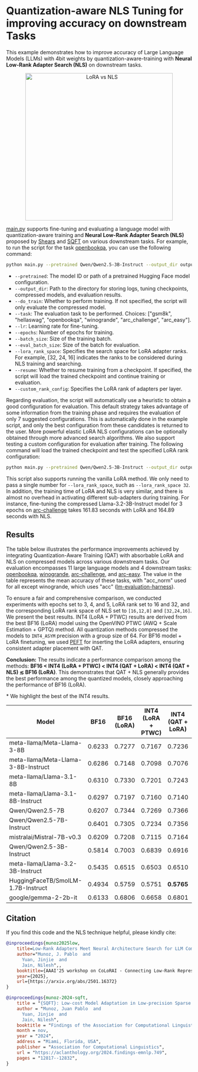 # Quantization-aware NLS Tuning for improving accuracy on downstream Tasks

This example demonstrates how to improve accuracy of Large Language Models (LLMs) with 4bit weights by
quantization-aware-training with **Neural Low-Rank Adapter Search (NLS)** on downstream tasks.

<p align="center">
  <img src="/examples/llm_compression/torch/qat_with_nls_downstream/pics/lora_vs_nls.png" alt="LoRA vs NLS" width="400"/>
</p>

[main.py](main.py) supports fine-tuning and evaluating a language model with quantization-aware training and **Neural Low-Rank Adapter Search (NLS)** proposed by [Shears](https://arxiv.org/abs/2404.10934) and [SQFT](https://arxiv.org/abs/2410.03750) on various downstream tasks. For example, to run the script for the task [openbookqa](https://huggingface.co/datasets/allenai/openbookqa), you can use the following command:

```bash
python main.py --pretrained Qwen/Qwen2.5-3B-Instruct --output_dir output --do_train --task openbookqa --lr 1e-4 --epochs 3 --batch_size 16 --eval_batch_size 64 --lora_rank_space 32 24 16
```

- `--pretrained`: The model ID or path of a pretrained Hugging Face model configuration.
- `--output_dir`: Path to the directory for storing logs, tuning checkpoints, compressed models, and evaluation results.
- `--do_train`: Whether to perform training. If not specified, the script will only evaluate the compressed model.
- `--task`: The evaluation task to be performed. Choices: ["gsm8k", "hellaswag", "openbookqa", "winogrande", "arc_challenge", "arc_easy"].
- `--lr`: Learning rate for fine-tuning.
- `--epochs`: Number of epochs for training.
- `--batch_size`: Size of the training batch.
- `--eval_batch_size`: Size of the batch for evaluation.
- `--lora_rank_space`: Specifies the search space for LoRA adapter ranks. For example, [32, 24, 16] indicates the ranks to be considered during NLS training and searching.
- `--resume`: Whether to resume training from a checkpoint. If specified, the script will load the trained checkpoint and continue training or evaluation.
- `--custom_rank_config`: Specifies the LoRA rank of adapters per layer.

Regarding evaluation, the script will automatically use a heuristic to obtain a good configuration for evaluation. This default strategy takes advantage of some information from the training phase and requires the evaluation of only 7 suggested configurations. This is automatically done in the example script, and only the best configuration from these candidates is returned to the user. More powerful elastic LoRA NLS configurations can be optionally obtained through more advanced search algorithms. We also support testing a custom configuration for evaluation after training. The following command will load the trained checkpoint and test the specified LoRA rank configuration:

```bash
python main.py --pretrained Qwen/Qwen2.5-3B-Instruct --output_dir output --resume --task openbookqa --lora_rank_space 32 24 16 --custom_rank_config 32 24 16 24 24 32 24 32 32 16 24 16 24 32 24 16 24 24 32 32 24 32 32 16 32 32 24 32
```

This script also supports running the vanilla LoRA method. We only need to pass a single number for `--lora_rank_space`, such as `--lora_rank_space 32`. In addition, the training time of LoRA and NLS is very similar, and there is almost no overhead in activating different sub-adapters during training. For instance, fine-tuning the compressed Llama-3.2-3B-Instruct model for 3 epochs on [arc-challenge](https://huggingface.co/datasets/allenai/ai2_arc) takes 161.83 seconds with LoRA and 164.89 seconds with NLS.

## Results

The table below illustrates the performance improvements achieved by integrating Quantization-Aware Training (QAT) with absorbable LoRA and NLS on compressed models across various downstream tasks. Our evaluation encompasses 11 large language models and 4 downstream tasks: [openbookqa](https://huggingface.co/datasets/allenai/openbookqa), [winogrande](https://huggingface.co/datasets/allenai/winogrande), [arc-challenge](https://huggingface.co/datasets/allenai/ai2_arc), and [arc-easy](https://huggingface.co/datasets/allenai/ai2_arc). The value in the table represents the mean accuracy of these tasks, with "acc_norm" used for all except winogrande, which uses "acc" ([lm-evaluation-harness](https://github.com/EleutherAI/lm-evaluation-harness)).

To ensure a fair and comprehensive comparison, we conducted experiments with epochs set to 3, 4, and 5, LoRA rank set to 16 and 32, and the corresponding LoRA rank space of NLS set to `[16,12,8]` and `[32,24,16]`. We present the best results.
INT4 (LoRA + PTWC) results are derived from the best BF16 (LoRA) model using the OpenVINO PTWC (AWQ + Scale Estimation + GPTQ) method. All quantization methods compressed the models to `INT4_ASYM` precision with a group size of 64. For BF16 model + LoRA finetuning, we used [PEFT](https://github.com/huggingface/peft) for inserting the LoRA adapters, ensuring consistent adapter placement with QAT.

**Conclusion:** The results indicate a performance comparison among the methods:
**BF16 < INT4 (LoRA + PTWC) < INT4 (QAT + LoRA) < INT4 (QAT + NLS) ≲ BF16 (LoRA)**. This demonstrates that QAT + NLS generally provides the best performance among the quantized models, closely approaching the performance of BF16 (LoRA).

\* We highlight the best of the INT4 results.

| Model                                | BF16  | BF16 (LoRA) | INT4 (LoRA + PTWC) | INT4 (QAT + LoRA) | INT4 (QAT + NLS) |
|--------------------------------------|-------|-------------|--------------------|-------------------|------------------|
| meta-llama/Meta-Llama-3-8B           | 0.6233| 0.7277      | 0.7167             | 0.7236            | **0.7350**       |
| meta-llama/Meta-Llama-3-8B-Instruct  | 0.6286| 0.7148      | 0.7098             | 0.7076            | **0.7128**       |
| meta-llama/Llama-3.1-8B              | 0.6310| 0.7330      | 0.7201             | 0.7243            | **0.7297**       |
| meta-llama/Llama-3.1-8B-Instruct     | 0.6297| 0.7197      | 0.7160             | 0.7140            | **0.7166**       |
| Qwen/Qwen2.5-7B                      | 0.6207| 0.7344      | 0.7269             | 0.7366            | **0.7408**       |
| Qwen/Qwen2.5-7B-Instruct             | 0.6401| 0.7305      | 0.7234             | 0.7356            | **0.7382**       |
| mistralai/Mistral-7B-v0.3            | 0.6209| 0.7208      | 0.7115             | 0.7164            | **0.7291**       |
| Qwen/Qwen2.5-3B-Instruct             | 0.5814| 0.7003      | 0.6839             | 0.6916            | **0.6966**       |
| meta-llama/Llama-3.2-3B-Instruct     | 0.5435| 0.6515      | 0.6503             | 0.6510            | **0.6570**       |
| HuggingFaceTB/SmolLM-1.7B-Instruct   | 0.4934| 0.5759      | 0.5751             | **0.5765**        | 0.5733           |
| google/gemma-2-2b-it                 | 0.6133| 0.6806      | 0.6658             | 0.6801            | **0.6843**       |

## Citation

If you find this code and the NLS technique helpful, please kindly cite:

```bibtex
@inproceedings{munoz2025low,
    title=Low-Rank Adapters Meet Neural Architecture Search for LLM Compression,
    author="Munoz, J. Pablo  and
      Yuan, Jinjie  and
      Jain, Nilesh",,
    booktitle={AAAI'25 workshop on CoLoRAI - Connecting Low-Rank Representations in AI},
    year={2025},
    url={https://arxiv.org/abs/2501.16372}
}
```

```bibtex
@inproceedings{munoz-2024-sqft,
    title = "{SQFT}: Low-cost Model Adaptation in Low-precision Sparse Foundation Models",
    author = "Munoz, Juan Pablo  and
      Yuan, Jinjie  and
      Jain, Nilesh",
    booktitle = "Findings of the Association for Computational Linguistics: EMNLP 2024",
    month = nov,
    year = "2024",
    address = "Miami, Florida, USA",
    publisher = "Association for Computational Linguistics",
    url = "https://aclanthology.org/2024.findings-emnlp.749",
    pages = "12817--12832",
}
```
